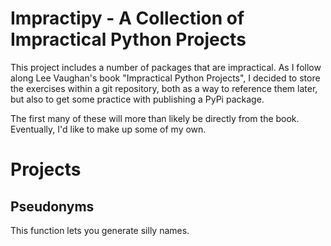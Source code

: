 # Impractipy - A Collection of Impractical Python Projects

This project includes a number of packages that are impractical. As I follow along Lee Vaughan's book "Impractical Python Projects", I decided to store the exercises within a git repository, both as a way to reference them later, but also to get some practice with publishing a PyPi package.

The first many of these will more than likely be directly from the book. Eventually, I'd like to make up some of my own.

# Projects

## Pseudonyms

This function lets you generate silly names.
